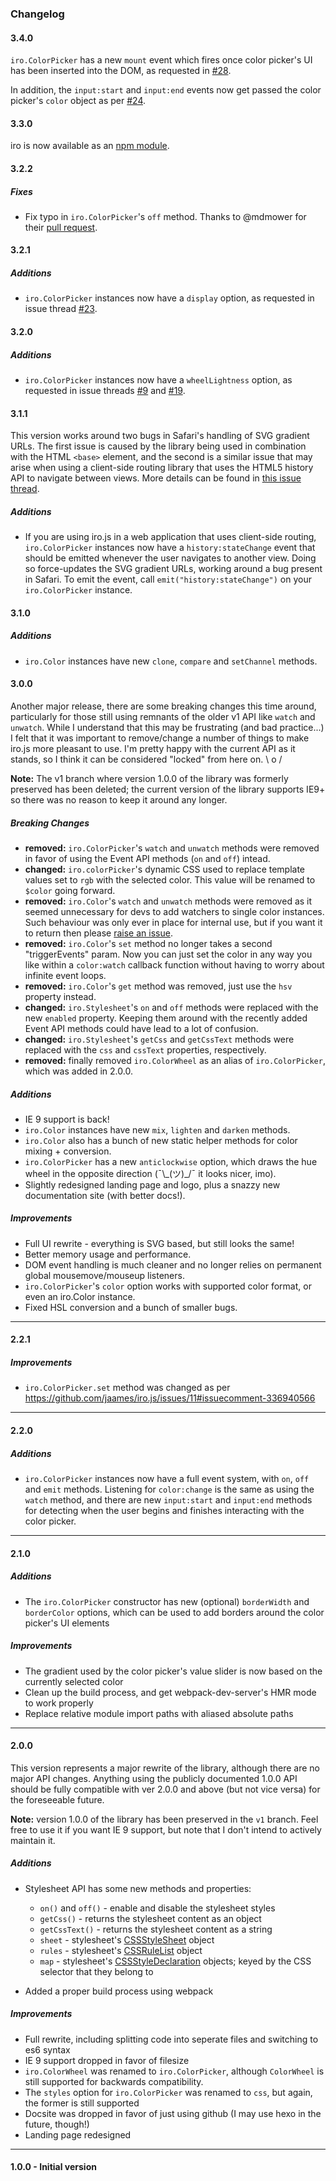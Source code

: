 ### Changelog

#### 3.4.0

`iro.ColorPicker` has a new `mount` event which fires once color picker's UI has been inserted into the DOM, as requested in [#28](https://github.com/jaames/iro.js/issues/28).

In addition, the `input:start` and `input:end` events now get passed the color picker's `color` object as per [#24](https://github.com/jaames/iro.js/issues/24).

#### 3.3.0

iro is now available as an [npm module](https://www.npmjs.com/package/@jaames/iro).

#### 3.2.2

##### Fixes

 - Fix typo in `iro.ColorPicker`'s `off` method. Thanks to @mdmower for their [pull request](https://github.com/jaames/iro.js/pull/25).

#### 3.2.1

##### Additions

 - `iro.ColorPicker` instances now have a `display` option, as requested in issue thread [#23](https://github.com/jaames/iro.js/issues/23).

#### 3.2.0

##### Additions

 - `iro.ColorPicker` instances now have a `wheelLightness` option, as requested in issue threads [#9](https://github.com/jaames/iro.js/issues/9) and [#19](https://github.com/jaames/iro.js/issues/19).

#### 3.1.1

This version works around two bugs in Safari's handling of SVG gradient URLs. The first issue is caused by the library being used in combination with the HTML `<base>` element, and the second is a similar issue that may arise when using a client-side routing library that uses the HTML5 history API to navigate between views. More details can be found in [this issue thread](https://github.com/jaames/iro.js/issues/18).

##### Additions

- If you are using iro.js in a web application that uses client-side routing, `iro.ColorPicker` instances now have a `history:stateChange` event that should be emitted whenever the user navigates to another view. Doing so force-updates the SVG gradient URLs, working around a bug present in Safari. To emit the event, call `emit("history:stateChange")` on your `iro.ColorPicker` instance.

#### 3.1.0

##### Additions

 - `iro.Color` instances have new `clone`, `compare` and `setChannel` methods.

#### 3.0.0

Another major release, there are some breaking changes this time around, particularly for those still using remnants of the older v1 API like `watch` and `unwatch`. While I understand that this may be frustrating (and bad practice...) I felt that it was important to remove/change a number of things to make iro.js more pleasant to use. I'm pretty happy with the current API as it stands, so I think it can be considered "locked" from here on. \ o /

**Note:** The v1 branch where version 1.0.0 of the library was formerly preserved has been deleted; the current version of the library supports IE9+ so there was no reason to keep it around any longer. 

##### Breaking Changes

 - **removed:** `iro.ColorPicker`'s `watch` and `unwatch` methods were removed in favor of using the Event API methods (`on` and `off`) intead.
 - **changed:** `iro.colorPicker`'s dynamic CSS used to replace template values set to `rgb` with the selected color. This value will be renamed to `$color` going forward.
 - **removed:** `iro.Color`'s `watch` and `unwatch` methods were removed as it seemed unnecessary for devs to add watchers to single color instances. Such behaviour was only ever in place for internal use, but if you want it to return then please [raise an issue](https://github.com/jaames/iro.js/issues).
 - **removed:** `iro.Color`'s `set` method no longer takes a second "triggerEvents" param. Now you can just set the color in any way you like within a `color:watch` callback function without having to worry about infinite event loops.
 - **removed:** `iro.Color`'s `get` method was removed, just use the `hsv` property instead.
 - **changed:** `iro.Stylesheet`'s `on` and `off` methods were replaced with the new `enabled` property. Keeping them around with the recently added Event API methods could have lead to a lot of confusion. 
 - **changed:** `iro.Stylesheet`'s `getCss` and `getCssText` methods were replaced with the `css` and `cssText` properties, respectively. 
 - **removed:** finally removed `iro.ColorWheel` as an alias of `iro.ColorPicker`, which was added in 2.0.0.

##### Additions

 - IE 9 support is back!
 - `iro.Color` instances have new `mix`, `lighten` and `darken` methods.
 - `iro.Color` also has a bunch of new static helper methods for color mixing + conversion.
 - `iro.ColorPicker` has a new `anticlockwise` option, which draws the hue wheel in the opposite direction (¯\\\_(ツ)_/¯ it looks nicer, imo).
 - Slightly redesigned landing page and logo, plus a snazzy new documentation site (with better docs!).

##### Improvements

 - Full UI rewrite - everything is SVG based, but still looks the same!
 - Better memory usage and performance.
 - DOM event handling is much cleaner and no longer relies on permanent global mousemove/mouseup listeners.
 - `iro.ColorPicker`'s `color` option works with supported color format, or even an iro.Color instance.
 - Fixed HSL conversion and a bunch of smaller bugs.

----

#### 2.2.1

##### Improvements

* `iro.ColorPicker.set` method was changed as per https://github.com/jaames/iro.js/issues/11#issuecomment-336940566

----

#### 2.2.0

##### Additions

* `iro.ColorPicker` instances now have a full event system, with `on`, `off` and `emit` methods. Listening for `color:change` is the same as using the `watch` method, and there are new `input:start` and `input:end` methods for detecting when the user begins and finishes interacting with the color picker. 

----

#### 2.1.0

##### Additions

* The `iro.ColorPicker` constructor has new (optional) `borderWidth` and `borderColor` options, which can be used to add borders around the color picker's UI elements

##### Improvements

* The gradient used by the color picker's value slider is now based on the currently selected color
* Clean up the build process, and get webpack-dev-server's HMR mode to work properly
* Replace relative module import paths with aliased absolute paths

----

#### 2.0.0

This version represents a major rewrite of the library, although there are no major API changes. Anything using the publicly documented 1.0.0 API should be fully compatible with ver 2.0.0 and above (but not vice versa) for the foreseeable future.

**Note:** version 1.0.0 of the library has been preserved in the `v1` branch. Feel free to use it if you want IE 9 support, but note that I don't intend to actively maintain it.

##### Additions

 - Stylesheet API has some new methods and properties:
	* `on()` and `off()` - enable and disable the stylesheet styles
    * `getCss()` - returns the stylesheet content as an object
    * `getCssText()` - returns the stylesheet content as a string
    * `sheet`  - stylesheet's [CSSStyleSheet](//developer.mozilla.org/en-US/docs/Web/API/CSSStyleSheet) object
    * `rules`  - stylesheet's [CSSRuleList](//developer.mozilla.org/en-US/docs/Web/API/CSSRuleList) object
    * `map`  - stylesheet's [CSSStyleDeclaration](//developer.mozilla.org/en-US/docs/Web/API/CSSStyleDeclaration) objects; keyed by the CSS selector that they belong to

 - Added a proper build process using webpack

##### Improvements

 - Full rewrite, including splitting code into seperate files and switching to es6 syntax
 - IE 9 support dropped in favor of filesize
 - `iro.ColorWheel` was renamed to `iro.ColorPicker`, although `ColorWheel` is still supported for backwards compatibility.
 - The `styles` option for `iro.ColorPicker` was renamed to `css`, but again, the former is still supported
 - Docsite was dropped in favor of just using github (I may use hexo in the future, though!)
 - Landing page redesigned

----

#### 1.0.0 - Initial version